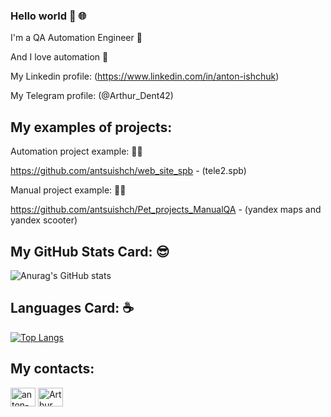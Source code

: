 ### Hello world 👋 :globe_with_meridians:


I'm a QA Automation Engineer :robot:

And I love automation :sparkling_heart:

My Linkedin profile: (https://www.linkedin.com/in/anton-ishchuk)

My Telegram profile: (@Arthur_Dent42)

## My examples of projects:
Automation project example: :man_technologist:

https://github.com/antsuishch/web_site_spb - (tele2.spb)

Manual project example: :technologist:

https://github.com/antsuishch/Pet_projects_ManualQA - (yandex maps and yandex scooter)

## My GitHub Stats Card: :sunglasses:
![Anurag's GitHub stats](https://github-readme-stats.vercel.app/api?username=antsuishch&show_icons=true&theme=tokyonight)

## Languages Card: :coffee:	
[![Top Langs](https://github-readme-stats.vercel.app/api/top-langs/?username=antsuishch&layout=compact)](https://github.com/antsuishch)


## My contacts:
<a href="https://www.linkedin.com/in/anton-ishchuk" target="blank"><img align="center" src="https://www.vectorlogo.zone/logos/linkedin/linkedin-tile.svg" alt="anton-ishchuk" height="30" width="40" /></a>
<a href="https://t.me/Arthur_Dent42" target="blank"><img align="center" src="https://www.vectorlogo.zone/logos/telegram/telegram-icon.svg" alt="Arthur_Dent42" height="30" width="40" /></a>
